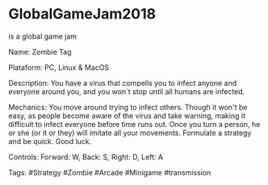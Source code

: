 # GlobalGameJam2018
is a global game jam

Name: Zombie Tag

Plataform: PC, Linux & MacOS

Description:
You have a virus that compells you to infect anyone and everyone around you, and you won´t stop until all humans are infected.

Mechanics:
You move around trying to infect others. Though it won't be easy, as people become aware of the virus and take warning, making it difficult to infect everyone before time runs out. Once you turn a person, he or she (or it or they) will imitate all your movements. 
Formulate a strategy and be quick. Good luck.

Controls:
  Forward: W,
  Back: S,
  Right: D,
  Left: A

Tags:
#Strategy #Zombie #Arcade #Minigame #transmission
